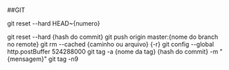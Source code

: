 ##GIT

git reset --hard HEAD~{numero}

git reset --hard {hash do commit}
git push origin master:{nome do branch no remote}
git rm --cached {caminho ou arquivo} {-r}
git config --global http.postBuffer 524288000
git tag -a {nome da tag} {hash do commit} -m "{mensagem}"
git tag -n9
